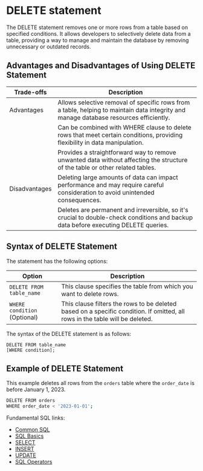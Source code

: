# DELETE statement

The DELETE statement removes one or more rows from a table based on specified conditions. It allows developers to selectively delete data from a table, providing a way to manage and maintain the database by removing unnecessary or outdated records.

## Advantages and Disadvantages of Using DELETE Statement

| Trade-offs        | Description                                                                                                                        |
|--------------|------------------------------------------------------------------------------------------------------------------------------------|
| Advantages   | Allows selective removal of specific rows from a table, helping to maintain data integrity and manage database resources efficiently. |
|              | Can be combined with WHERE clause to delete rows that meet certain conditions, providing flexibility in data manipulation.           |
|              | Provides a straightforward way to remove unwanted data without affecting the structure of the table or other related tables.       |
| Disadvantages| Deleting large amounts of data can impact performance and may require careful consideration to avoid unintended consequences.        |
|              | Deletes are permanent and irreversible, so it's crucial to double-check conditions and backup data before executing DELETE queries. |

## Syntax of DELETE Statement

The statement has the following options:

| Option | Description |
|---|---|
| `DELETE FROM table_name` | This clause specifies the table from which you want to delete rows. |
| `WHERE condition` (Optional) | This clause filters the rows to be deleted based on a specific condition. If omitted, all rows in the table will be deleted. |

The syntax of the DELETE statement is as follows:

```text
DELETE FROM table_name
[WHERE condition];
```

## Example of DELETE Statement

This example deletes all rows from the `orders` table where the `order_date` is before January 1, 2023.

```{.bash data-prompt="mysql>"}
DELETE FROM orders
WHERE order_date < '2023-01-01';
```

Fundamental SQL links:

* [Common SQL](docs/common-sql.md)
* [SQL Basics](docs/sql-basics.md)
* [SELECT](docs/select.md)
* [INSERT](docs/insert.md)
* [UPDATE](docs/update.md)
* [SQL Operators](docs/sql-operators.md)